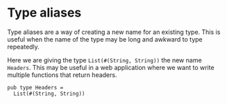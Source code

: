 # Type aliases

Type aliases are a way of creating a new name for an existing type. This is
useful when the name of the type may be long and awkward to type repeatedly.

Here we are giving the type `List(#(String, String))` the new name
`Headers`. This may be useful in a web application where we want to write
multiple functions that return headers.

```gleam
pub type Headers =
  List(#(String, String))
```
